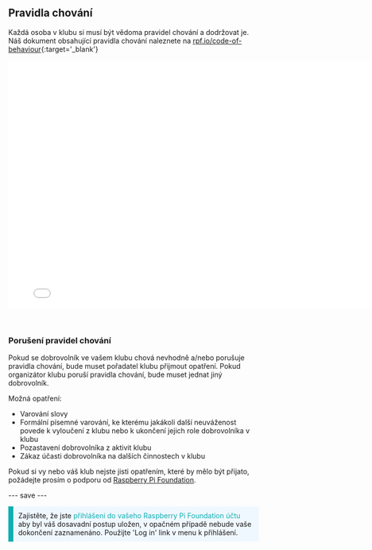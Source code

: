 ## Pravidla chování

Každá osoba v klubu si musí být vědoma pravidel chování a dodržovat je. Náš dokument obsahující pravidla chování naleznete na [rpf.io/code-of-behaviour](http://rpf.io/code-of-behaviour){:target='_blank'}

<embed src="images/Raspberry_Pi_Foundation-safeguarding-code-of-behaviour.pdf" width="790" height="500" 
 type="application/pdf">
  </p> 
  
  <p spaces-before="0">
    <br>
  </p>
<h3 spaces-before="0">
  Porušení pravidel chování
</h3>

<p spaces-before="0">
  Pokud se dobrovolník ve vašem klubu chová nevhodně a/nebo porušuje pravidla chování, bude muset pořadatel klubu přijmout opatření. Pokud organizátor klubu poruší pravidla chování, bude muset jednat jiný dobrovolník.
</p>

<p spaces-before="0">
  Možná opatření:
</p>

<ul>
  <li>
    Varování slovy
  </li>
  <li>
    Formální písemné varování, ke kterému jakákoli další neuváženost povede k vyloučení z klubu nebo k ukončení jejich role dobrovolníka v klubu
  </li>
  <li>
    Pozastavení dobrovolníka z aktivit klubu
  </li>
  <li>
    Zákaz účasti dobrovolníka na dalších činnostech v klubu
  </li>
</ul>

<p spaces-before="0">
  Pokud si vy nebo váš klub nejste jisti opatřením, které by mělo být přijato, požádejte prosím o podporu od <a href="mailto:safeguarding@raspberrypi.org">Raspberry Pi Foundation</a>.
</p>

<p spaces-before="0">
  --- save ---
</p>

<p style="border-left: solid; border-width:10px; border-color: #0faeb0; background-color: aliceblue; padding: 10px;">
Zajistěte, že jste <span style="color: #0faeb0">přihlášeni do vašeho Raspberry Pi Foundation účtu</span> aby byl váš dosavadní postup uložen, v opačném případě nebude vaše dokončení zaznamenáno. Použijte 'Log in' link v menu k přihlášení.
</p>
